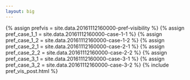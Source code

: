 ```yaml
---
layout: big
---
```

{% assign prefvis = site.data.20161112160000-pref-visibility %}
{% assign pref_case_1_1 = site.data.20161112160000-case-1-1 %}
{% assign pref_case_1_2 = site.data.20161112160000-case-1-2 %}
{% assign pref_case_2_1 = site.data.20161112160000-case-2-1 %}
{% assign pref_case_2_2 = site.data.20161112160000-case-2-2 %}
{% assign pref_case_3_1 = site.data.20161112160000-case-3-1 %}
{% assign pref_case_3_2 = site.data.20161112160000-case-3-2 %}
{% include pref_vis_post.html %}

